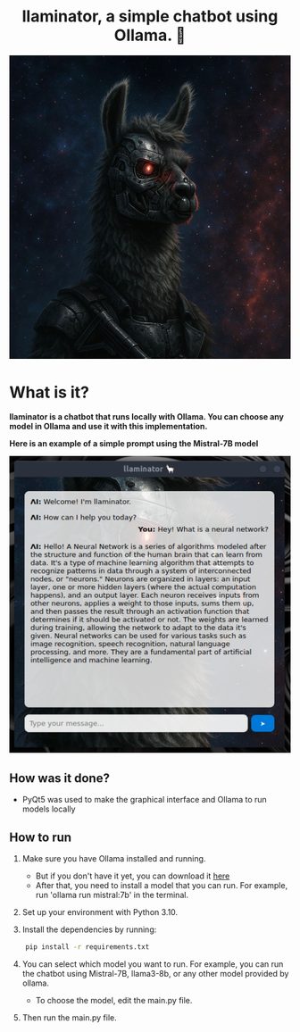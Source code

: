 <div align="center">
  <h1> llaminator, a simple chatbot using Ollama. 🦙</h1>
</div>

<p align="center">
  <img src="assets/img/llaminator.jpeg" alt="llaminator" />
</p>

# What is it? 
**llaminator is a chatbot that runs locally with Ollama. You can choose any model in Ollama and use it with this implementation.**

**Here is an example of a simple prompt using the Mistral-7B model**

<p align="center">
  <img src="assets/img/example.png" alt="llaminator example" />
</p>

## How was it done?

- PyQt5 was used to make the graphical interface and Ollama to run models locally

## How to run 

1. Make sure you have Ollama installed and running.
    - But if you don't have it yet, you can download it [here](https://ollama.com)
    - After that, you need to install a model that you can run. For example, run 'ollama run mistral:7b' in the terminal.

2. Set up your environment with Python 3.10.

3. Install the dependencies by running:
```bash
    pip install -r requirements.txt
```

4. You can select which model you want to run. For example, you can run the chatbot using Mistral-7B, llama3-8b, or any other model provided by ollama.
    - To choose the model, edit the main.py file.

5. Then run the main.py file.


